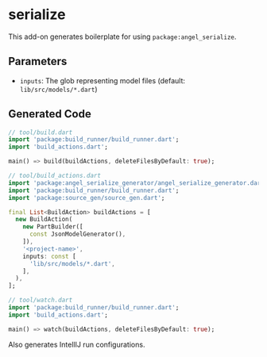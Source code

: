 # serialize
This add-on generates boilerplate for using `package:angel_serialize`.

## Parameters
* `inputs`: The glob representing model files (default: `lib/src/models/*.dart`)

## Generated Code
```dart
// tool/build.dart
import 'package:build_runner/build_runner.dart';
import 'build_actions.dart';

main() => build(buildActions, deleteFilesByDefault: true);

// tool/build_actions.dart
import 'package:angel_serialize_generator/angel_serialize_generator.dart';
import 'package:build_runner/build_runner.dart';
import 'package:source_gen/source_gen.dart';

final List<BuildAction> buildActions = [
  new BuildAction(
    new PartBuilder([
      const JsonModelGenerator(),
    ]),
    '<project-name>',
    inputs: const [
      'lib/src/models/*.dart',
    ],
  ),
];

// tool/watch.dart
import 'package:build_runner/build_runner.dart';
import 'build_actions.dart';

main() => watch(buildActions, deleteFilesByDefault: true);
```

Also generates IntellIJ run configurations.

